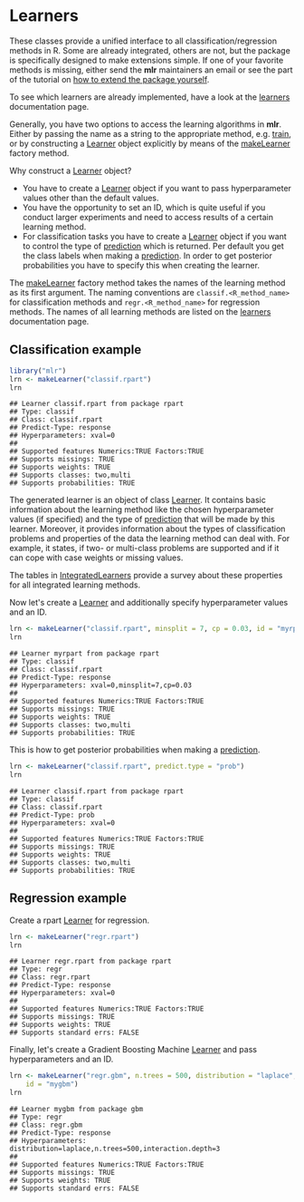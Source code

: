 Learners
========

These classes provide a unified interface to all
classification/regression methods in R. Some are already integrated,
others are not, but the package is specifically designed to make
extensions simple. If one of your favorite methods is missing, either
send the **mlr** maintainers an email or see the part of the tutorial
on [how to extend the package yourself](create_learner.md).
  
To see which learners are already implemented, have a look at the
[learners](http://berndbischl.github.io/mlr/learners.html) documentation page.

Generally, you have two options to access the learning algorithms in **mlr**. 
Either by passing the name as a string to the appropriate method, e.g. [train](http://berndbischl.github.io/mlr/train.html), 
or by constructing a [Learner](http://berndbischl.github.io/mlr/makeLearner.html) object explicitly by means of the
[makeLearner](http://berndbischl.github.io/mlr/makeLearner.html) factory method. 

Why construct a [Learner](http://berndbischl.github.io/mlr/makeLearner.html) object? 

* You have to create a [Learner](http://berndbischl.github.io/mlr/makeLearner.html) object if you want to pass hyperparameter values other than the default values.
* You have the opportunity to set an ID, which is quite useful if you conduct larger experiments and need to access results of a certain learning method.
* For classification tasks you have to create a [Learner](http://berndbischl.github.io/mlr/makeLearner.html) object if you want to control the type of [prediction](http://berndbischl.github.io/mlr/predict.WrappedModel.html) which is returned. Per default you get the class labels when making a [prediction](http://berndbischl.github.io/mlr/predict.WrappedModel.html). In order to get posterior probabilities you have to specify this when creating the learner.

The [makeLearner](http://berndbischl.github.io/mlr/makeLearner.html) factory method takes the names of the learning method as 
its first argument. The naming conventions are ``classif.<R_method_name>`` for 
classification methods and ``regr.<R_method_name>`` for regression methods.
The names of all learning methods are listed on the [learners](http://berndbischl.github.io/mlr/learners.html) documentation page.


Classification example
----------------------


```r
library("mlr")
lrn <- makeLearner("classif.rpart")
lrn
```

```
## Learner classif.rpart from package rpart
## Type: classif
## Class: classif.rpart
## Predict-Type: response
## Hyperparameters: xval=0
## 
## Supported features Numerics:TRUE Factors:TRUE
## Supports missings: TRUE
## Supports weights: TRUE
## Supports classes: two,multi
## Supports probabilities: TRUE
```


The generated learner is an object of class [Learner](http://berndbischl.github.io/mlr/makeLearner.html). It contains basic 
information about the learning method like the chosen hyperparameter values 
(if specified) and the type of [prediction](http://berndbischl.github.io/mlr/predict.WrappedModel.html) that will be made by this learner.
Moreover, it provides information about the types of classification problems 
and properties of the data the learning method can deal with. For example,
it states, if two- or multi-class problems are supported and if it can cope 
with case weights or missing values.

The tables in [IntegratedLearners](../integrated_learners.md) provide a survey about these properties for
all integrated learning methods.

Now let's create a [Learner](http://berndbischl.github.io/mlr/makeLearner.html) and additionally specify hyperparameter values and 
an ID.


```r
lrn <- makeLearner("classif.rpart", minsplit = 7, cp = 0.03, id = "myrpart")
lrn
```

```
## Learner myrpart from package rpart
## Type: classif
## Class: classif.rpart
## Predict-Type: response
## Hyperparameters: xval=0,minsplit=7,cp=0.03
## 
## Supported features Numerics:TRUE Factors:TRUE
## Supports missings: TRUE
## Supports weights: TRUE
## Supports classes: two,multi
## Supports probabilities: TRUE
```


This is how to get posterior probabilities when making a [prediction](http://berndbischl.github.io/mlr/predict.WrappedModel.html).


```r
lrn <- makeLearner("classif.rpart", predict.type = "prob")
lrn
```

```
## Learner classif.rpart from package rpart
## Type: classif
## Class: classif.rpart
## Predict-Type: prob
## Hyperparameters: xval=0
## 
## Supported features Numerics:TRUE Factors:TRUE
## Supports missings: TRUE
## Supports weights: TRUE
## Supports classes: two,multi
## Supports probabilities: TRUE
```



Regression example
------------------

Create a rpart [Learner](http://berndbischl.github.io/mlr/makeLearner.html) for regression. 


```r
lrn <- makeLearner("regr.rpart")
lrn
```

```
## Learner regr.rpart from package rpart
## Type: regr
## Class: regr.rpart
## Predict-Type: response
## Hyperparameters: xval=0
## 
## Supported features Numerics:TRUE Factors:TRUE
## Supports missings: TRUE
## Supports weights: TRUE
## Supports standard errs: FALSE
```


Finally, let's create a Gradient Boosting Machine [Learner](http://berndbischl.github.io/mlr/makeLearner.html) and pass hyperparameters
and an ID.


```r
lrn <- makeLearner("regr.gbm", n.trees = 500, distribution = "laplace", interaction.depth = 3, 
    id = "mygbm")
lrn
```

```
## Learner mygbm from package gbm
## Type: regr
## Class: regr.gbm
## Predict-Type: response
## Hyperparameters: distribution=laplace,n.trees=500,interaction.depth=3
## 
## Supported features Numerics:TRUE Factors:TRUE
## Supports missings: TRUE
## Supports weights: TRUE
## Supports standard errs: FALSE
```


